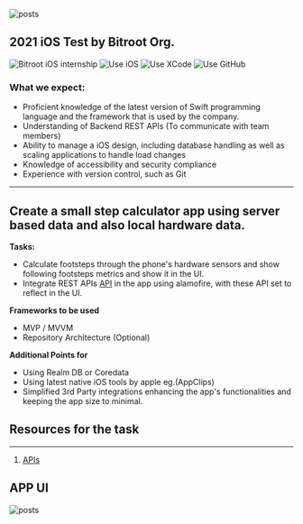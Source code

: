 ![posts](https://avatars.githubusercontent.com/u/63720760?s=100&v=4)
## 2021 iOS Test by Bitroot Org.

![Bitroot iOS internship](https://img.shields.io/badge/iOS-Internship-blue?style=flat-square&link=https://bitroot.org)
![Use iOS](https://img.shields.io/badge/iOS-181717?style=flat-square&logo=apple)
![Use XCode](https://img.shields.io/badge/xcode-black?style=flat-square&logo=xcode)
![Use GitHub](https://img.shields.io/badge/GitHub-181717?style=flat-square&logo=github)

### What we expect:
- Proficient knowledge of the latest version of Swift programming language and the framework that is used by the company.
- Understanding of Backend REST APIs (To communicate with team members) 
- Ability to manage a iOS design, including database handling as well as scaling applications to handle load changes
- Knowledge of accessibility and security compliance 
- Experience with version control, such as Git

---

## Create a small step calculator app using server based data and also local hardware data.

**Tasks:**

- Calculate footsteps through the phone's hardware sensors and show following footsteps metrics and show it in the UI.
- Integrate REST APIs [API](https://api.jsonbin.io/b/60816ce39a9aa933335504a8) in the app using alamofire, with these API set to reflect in the UI.

**Frameworks to be used**
- MVP / MVVM
- Repository Architecture (Optional)

**Additional Points for**
- Using Realm DB or Coredata
- Using latest native iOS tools by apple eg.(AppClips)
- Simplified 3rd Party integrations enhancing the app's functionalities and keeping the app size to minimal.

## Resources for the task
---
1. [APIs](https://api.jsonbin.io/b/60816ce39a9aa933335504a8)

## APP UI
![posts](https://raw.githubusercontent.com/bitroot-org/android-internship/main/android-task.png)
